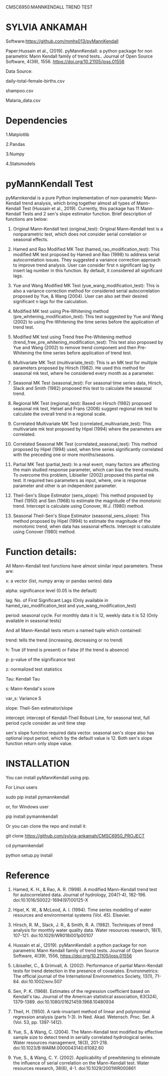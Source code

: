 #
 CMSC6950:MANNKENDALL TREND TEST

# SYLVIA ANKAMAH

Software:https://github.com/mmhs013/pyMannKendall

Paper:Hussain et al., (2019). pyMannKendall: a python package for non parametric Mann Kendall family of trend tests.. Journal of Open Source Software, 4(39), 1556. https://doi.org/10.21105/joss.01556

Data Source:

daily-total-female-births.csv

shampoo.csv

Malaria_data.csv


# Dependencies

1.Matplotlib

2.Pandas

3.Numpy

4.Statsmodels

# pyMannKendall Test

pyMannkendal is a pure Python implementation of non-parametric Mann-Kendall trend analysis, which bring together almost all types of Mann-Kendall Test (Hussain et al., 2019). Currently, this package has 11 Mann-Kendall Tests and 2 sen's slope estimator function. Brief description of functions are below:

1. Original Mann-Kendall test (original_test): Original Mann-Kendall test is a nonparametric test, which does not consider serial correlation or seasonal effects.

2. Hamed and Rao Modified MK Test (hamed_rao_modification_test): This modified MK test proposed by Hamed and Rao (1998) to address serial autocorrelation issues. They suggested a variance correction approach to improve trend analysis. User can consider first n significant lag by insert lag number in this function. By default, it considered all significant lags.

3. Yue and Wang Modified MK Test (yue_wang_modification_test): This is also a variance correction method for considered serial autocorrelation proposed by Yue, & Wang (2004). User can also set their desired significant n lags for the calculation.

4. Modified MK test using Pre-Whitening method (pre_whitening_modification_test): This test suggested by Yue and Wang (2002) to using Pre-Whitening the time series before the application of trend test.

5. Modified MK test using Trend free Pre-Whitening method (trend_free_pre_whitening_modification_test): This test also proposed by Yue and Wang (2002) to remove trend component and then Pre-Whitening the time series before application of trend test.

6. Multivariate MK Test (multivariate_test): This is an MK test for multiple parameters proposed by Hirsch (1982). He used this method for seasonal mk test, where he considered every month as a parameter.

7. Seasonal MK Test (seasonal_test): For seasonal time series data, Hirsch, Slack and Smith (1982) proposed this test to calculate the seasonal trend.

8. Regional MK Test (regional_test): Based on Hirsch (1982) proposed seasonal mk test, Helsel and Frans (2006) suggest regional mk test to calculate the overall trend in a regional scale.

9. Correlated Multivariate MK Test (correlated_multivariate_test): This multivariate mk test proposed by Hipel (1994) where the parameters are correlated.

10. Correlated Seasonal MK Test (correlated_seasonal_test): This method proposed by Hipel (1994) used, when time series significantly correlated with the preceding one or more months/seasons.

11. Partial MK Test (partial_test): In a real event, many factors are affecting the main studied response parameter, which can bias the trend results. To overcome this problem, Libiseller (2002) proposed this partial mk test. It required two parameters as input, where, one is response parameter and other is an independent parameter.

12. Theil-Sen's Slope Estimator (sens_slope): This method proposed by Theil (1950) and Sen (1968) to estimate the magnitude of the monotonic trend. Intercept is calculate using Conover, W.J. (1980) method.

13. Seasonal Theil-Sen's Slope Estimator (seasonal_sens_slope): This method proposed by Hipel (1994) to estimate the magnitude of the monotonic trend, when data has seasonal effects. Intercept is calculate using Conover (1980) method.

# Function details:
All Mann-Kendall test functions have almost similar input parameters. These are:

x: a vector (list, numpy array or pandas series) data

alpha: significance level (0.05 is the default)

lag: No. of First Significant Lags (Only available in hamed_rao_modification_test and yue_wang_modification_test)

period: seasonal cycle. For monthly data it is 12, weekly data it is 52 (Only available in seasonal tests)


And all Mann-Kendall tests return a named tuple which contained:

trend: tells the trend (increasing, decreasing or no trend)

h: True (if trend is present) or False (if the trend is absence)

p: p-value of the significance test

z: normalized test statistics

Tau: Kendall Tau

s: Mann-Kendal's score

var_s: Variance S

slope: Theil-Sen estimator/slope

intercept: intercept of Kendall-Theil Robust Line, for seasonal test, full period cycle consider as unit time step


sen's slope function required data vector. seasonal sen's slope also has optional input period, which by the default value is 12. Both sen's slope function return only slope value.

# INSTALLATION
You can install pyMannKendall using pip.

 For Linux users

sudo pip install pymannkendall

or, for Windows user

pip install pymannkendall

Or you can clone the repo and install it:

git clone https://github.com/sylvia-ankamah/CMSC6950_PROJECT

cd pymannkendall

python setup.py install

# Reference
1. Hamed, K. H., & Rao, A. R. (1998). A modified Mann-Kendall trend test for autocorrelated data. Journal of hydrology, 204(1-4), 182-196. doi:10.1016/S0022-1694(97)00125-X

2. Hipel, K. W., & McLeod, A. I. (1994). Time series modelling of water resources and environmental systems (Vol. 45). Elsevier.

3. Hirsch, R. M., Slack, J. R., & Smith, R. A. (1982). Techniques of trend analysis for monthly water quality data. Water resources research, 18(1), 107-121. doi:10.1029/WR018i001p00107

4. Hussain et al., (2019). pyMannKendall: a python package for non parametric Mann Kendall family of trend tests. Journal of Open Source Software, 4(39), 1556, https://doi.org/10.21105/joss.01556

5. Libiseller, C., & Grimvall, A. (2002). Performance of partial Mann-Kendall tests for trend detection in the presence of covariates. Environmetrics: The official journal of the International Environmetrics Society, 13(1), 71-84. doi:10.1002/env.507

6. Sen, P. K. (1968). Estimates of the regression coefficient based on Kendall's tau. Journal of the American statistical association, 63(324), 1379-1389. doi:10.1080/01621459.1968.10480934

7. Theil, H. (1950). A rank-invariant method of linear and polynominal regression analysis (parts 1-3). In Ned. Akad. Wetensch. Proc. Ser. A (Vol. 53, pp. 1397-1412).

8. Yue, S., & Wang, C. (2004). The Mann-Kendall test modified by effective sample size to detect trend in serially correlated hydrological series. Water resources management, 18(3), 201-218. doi:10.1023/B:WARM.0000043140.61082.60

9. Yue, S., & Wang, C. Y. (2002). Applicability of prewhitening to eliminate the influence of serial correlation on the Mann-Kendall test. Water resources research, 38(6), 4-1. doi:10.1029/2001WR000861

